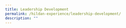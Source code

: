```yaml
---
title: Leadership Development
permalink: /hildan-experience/leadership-development/
description: ""
---
```

